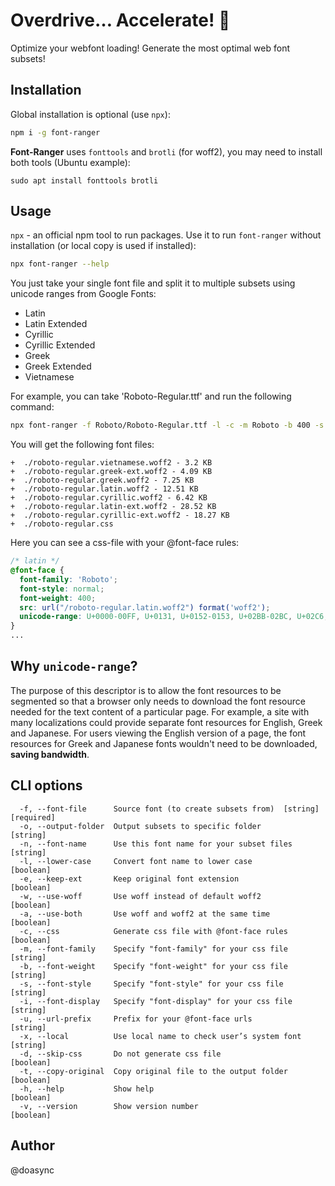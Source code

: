 Overdrive… Accelerate! 🚀
======================

Optimize your webfont loading! Generate the most optimal web font subsets!

Installation
------------
Global installation is optional (use `npx`):
```bash
npm i -g font-ranger
```

**Font-Ranger** uses `fonttools` and `brotli` (for woff2), you may need to install both tools (Ubuntu example):
```
sudo apt install fonttools brotli
```

Usage
-----

`npx` - an official npm tool to run packages. Use it to run `font-ranger` without installation (or local copy is used if installed):

```bash
npx font-ranger --help
```

You just take your single font file and split it to multiple subsets using unicode ranges from Google Fonts:
- Latin
- Latin Extended
- Cyrillic
- Cyrillic Extended
- Greek
- Greek Extended
- Vietnamese

For example, you can take 'Roboto-Regular.ttf' and run the following command:
```bash
npx font-ranger -f Roboto/Roboto-Regular.ttf -l -c -m Roboto -b 400 -s normal
```

You will get the following font files:
```
+  ./roboto-regular.vietnamese.woff2 - 3.2 KB
+  ./roboto-regular.greek-ext.woff2 - 4.09 KB
+  ./roboto-regular.greek.woff2 - 7.25 KB
+  ./roboto-regular.latin.woff2 - 12.51 KB
+  ./roboto-regular.cyrillic.woff2 - 6.42 KB
+  ./roboto-regular.latin-ext.woff2 - 28.52 KB
+  ./roboto-regular.cyrillic-ext.woff2 - 18.27 KB
+  ./roboto-regular.css
```

Here you can see a css-file with your @font-face rules:

```css
/* latin */
@font-face {
  font-family: 'Roboto';
  font-style: normal;
  font-weight: 400;
  src: url("/roboto-regular.latin.woff2") format('woff2');
  unicode-range: U+0000-00FF, U+0131, U+0152-0153, U+02BB-02BC, U+02C6, U+02DA, U+02DC, U+2000-206F, U+2074, U+20AC, U+2122, U+2191, U+2193, U+2212, U+2215, U+FEFF, U+FFFD;
}
...
```

Why `unicode-range`?
--------------------

The purpose of this descriptor is to allow the font resources to be segmented so that a browser only needs to download the font resource needed for the text content of a particular page. For example, a site with many localizations could provide separate font resources for English, Greek and Japanese. For users viewing the English version of a page, the font resources for Greek and Japanese fonts wouldn't need to be downloaded, **saving bandwidth**.

CLI options
-----------

```
  -f, --font-file      Source font (to create subsets from)  [string] [required]
  -o, --output-folder  Output subsets to specific folder                [string]
  -n, --font-name      Use this font name for your subset files         [string]
  -l, --lower-case     Convert font name to lower case                 [boolean]
  -e, --keep-ext       Keep original font extension                    [boolean]
  -w, --use-woff       Use woff instead of default woff2               [boolean]
  -a, --use-both       Use woff and woff2 at the same time             [boolean]
  -c, --css            Generate css file with @font-face rules         [boolean]
  -m, --font-family    Specify "font-family" for your css file          [string]
  -b, --font-weight    Specify "font-weight" for your css file          [string]
  -s, --font-style     Specify "font-style" for your css file           [string]
  -i, --font-display   Specify "font-display" for your css file         [string]
  -u, --url-prefix     Prefix for your @font-face urls                  [string]
  -x, --local          Use local name to check user’s system font       [string]
  -d, --skip-css       Do not generate css file                        [boolean]
  -t, --copy-original  Copy original file to the output folder         [boolean]
  -h, --help           Show help                                       [boolean]
  -v, --version        Show version number                             [boolean]
```

Author
------
@doasync
